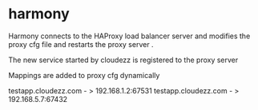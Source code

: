 harmony
=======

Harmony connects to the HAProxy load balancer server and modifies the proxy cfg file and restarts the proxy server .

The new service started by cloudezz is registered to the proxy server

Mappings are added to proxy cfg dynamically 

testapp.cloudezz.com  - >  192.168.1.2:67531
testapp.cloudezz.com  - >  192.168.5.7:67432

